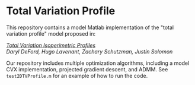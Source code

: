 # Total Variation Profile

This repository contains a model Matlab implementation of the "total variation profile" model proposed in:

*[Total Variation Isoperimetric Profiles](https://arxiv.org/abs/1809.07943)  
Daryl DeFord, Hugo Lavenant, Zachary Schutzman, Justin Solomon*

Our repository includes multiple optimization algorithms, including a model CVX implementation, projected gradient descent, and ADMM.  See `test2DTVProfile.m` for an example of how to run the code.
